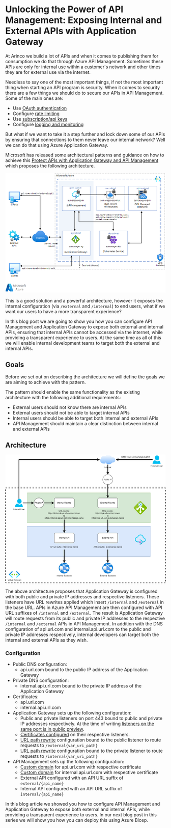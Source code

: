 # Unlocking the Power of API Management: Exposing Internal and External APIs with Application Gateway

At Arinco we build a lot of APIs and when it comes to publishing them for consumption we do that through Azure API Management. Sometimes these APIs are only for internal use within a customer's network and other times they are for external use via the internet.

Needless to say one of the most important things, if not the most important thing when starting an API program is security. When it comes to security there are a few things we should do to secure our APIs in API Management. Some of the main ones are:

- Use [OAuth authentication](https://learn.microsoft.com/en-us/azure/api-management/validate-jwt-policy)
- Configure [rate limiting](https://learn.microsoft.com/en-us/azure/api-management/rate-limit-policy)
- Use [subscription/api keys](https://learn.microsoft.com/en-us/azure/api-management/api-management-subscriptions)
- Configure [logging and monitoring](https://learn.microsoft.com/en-us/azure/api-management/observability)

But what if we want to take it a step further and lock down some of our APIs by ensuring that connections to them never leave our internal network? Well we can do that using Azure Application Gateway.

Microsoft has released some architectural patterns and guidance on how to achieve this [Protect APIs with Application Gateway and API Management](https://learn.microsoft.com/en-us/azure/architecture/reference-architectures/apis/protect-apis) which proposes the following architecture.

![Protect APIs](protect-apis.png)

This is a good solution and a powerful architecture, however it exposes the internal configuration (via `/external` and `/internal`) to end users, what if we want our users to have a more transparent experience?

In this blog post we are going to show you how you can configure API Management and Application Gateway to expose both external and internal APIs, ensuring that internal APIs cannot be accessed via the internet, while providing a transparent experience to users. At the same time as all of this we will enable internal development teams to target both the external and internal APIs.

## Goals

Before we set out on describing the architecture we will define the goals we are aiming to achieve with the pattern.

The pattern should enable the same functionality as the existing architecture with the following additional requirements:

- External users should not know there are internal APIs
- External users should not be able to target internal APIs
- Internal users should be able to target both internal and external APIs
- API Management should maintain a clear distinction between internal and external APIs

## Architecture

![Internal External APIM](internal_external_apim.png)

The above architecture proposes that Application Gateway is configured with both public and private IP addresses and respective listeners. These listeners have URL rewrites applied which insert `/internal` and `/external` in the base URL. APIs in Azure API Management are then configured with API URL suffixes of `/internal` and `/external`. The result is Application Gateway will route requests from its public and private IP addresses to the respective `/internal` and `/external` APIs in API Management. In addition with the DNS configuration of api.url.com and internal.api.url.com to the public and private IP addresses respectively, internal developers can target both the internal and external APIs as they wish.

### Configuration

- Public DNS configuration:
  - api.url.com bound to the public IP address of the Application Gateway
- Private DNS configuration:
  - internal.api.url.com bound to the private IP address of the Application Gateway
- Certificates:
  - api.url.com
  - internal.api.url.com
- Application Gateway sets up the following configuration:
  - Public and private listeners on port 443 bound to public and private IP addresses respectively. At the time of writing [listeners on the same port is in public preview](https://learn.microsoft.com/en-us/azure/application-gateway/configuration-listeners#frontend-port).
  - [Certificates configured](https://learn.microsoft.com/en-us/azure/application-gateway/end-to-end-ssl-portal) on their respective listeners.
  - [URL path rewrite](https://learn.microsoft.com/en-us/azure/application-gateway/rewrite-http-headers-url) configuration bound to the public listener to route requests to `/external{var_uri_path}`
  - [URL path rewrite](https://learn.microsoft.com/en-us/azure/application-gateway/rewrite-http-headers-url) configuration bound to the private listener to route requests to `/internal{var_uri_path}`
- API Management sets up the following configuration:
  - [Custom domain](https://learn.microsoft.com/en-us/azure/api-management/configure-custom-domain) for api.url.com with respective certificate
  - [Custom domain](https://learn.microsoft.com/en-us/azure/api-management/configure-custom-domain) for internal.api.url.com with respective certificate
  - External API configured with an API URL suffix of `external/{api_name}`
  - Internal API configured with an API URL suffix of `internal/{api_name}`

In this blog article we showed you how to configure API Management and Application Gateway to expose both external and internal APIs, while providing a transparent experience to users. In our next blog post in this series we will show you how you can deploy this using Azure Bicep.
